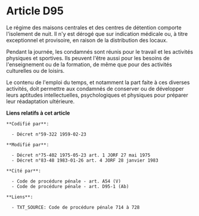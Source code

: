 # Article D95

Le régime des maisons centrales et des centres de détention comporte l'isolement de nuit. Il n'y est dérogé que sur
indication médicale ou, à titre exceptionnel et provisoire, en raison de la distribution des locaux.

Pendant la journée, les condamnés sont réunis pour le travail et les activités physiques et sportives. Ils peuvent l'être
aussi pour les besoins de l'enseignement ou de la formation, de même que pour des activités culturelles ou de loisirs.

Le contenu de l'emploi du temps, et notamment la part faite à ces diverses activités, doit permettre aux condamnés de
conserver ou de développer leurs aptitudes intellectuelles, psychologiques et physiques pour préparer leur réadaptation
ultérieure.

**Liens relatifs à cet article**

	**Codifié par**:

	  - Décret n°59-322 1959-02-23

	**Modifié par**:

	  - Décret n°75-402 1975-05-23 art. 1 JORF 27 mai 1975
	  - Décret n°83-48 1983-01-26 art. 4 JORF 28 janvier 1983

	**Cité par**:

	  - Code de procédure pénale - art. A54 (V)
	  - Code de procédure pénale - art. D95-1 (Ab)

	**Liens**:

	  - TXT_SOURCE: Code de procédure pénale 714 à 728
